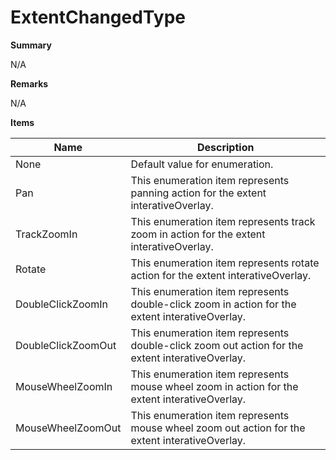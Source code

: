 # ExtentChangedType

**Summary**

N/A

**Remarks**

N/A

**Items**

|Name|Description|
|---|---|
|None|Default value for enumeration.|
|Pan|This enumeration item represents panning action for the extent interativeOverlay.|
|TrackZoomIn|This enumeration item represents track zoom in action for the extent interativeOverlay.|
|Rotate|This enumeration item represents rotate action for the extent interativeOverlay.|
|DoubleClickZoomIn|This enumeration item represents double-click zoom in action for the extent interativeOverlay.|
|DoubleClickZoomOut|This enumeration item represents double-click zoom out action for the extent interativeOverlay.|
|MouseWheelZoomIn|This enumeration item represents mouse wheel zoom in action for the extent interativeOverlay.|
|MouseWheelZoomOut|This enumeration item represents mouse wheel zoom out action for the extent interativeOverlay.|

